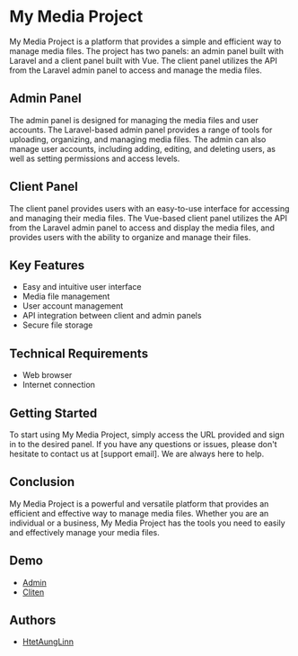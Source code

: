# My Media Project

My Media Project is a platform that provides a simple and efficient way to manage media files. The project has two panels: an admin panel built with Laravel and a client panel built with Vue. The client panel utilizes the API from the Laravel admin panel to access and manage the media files.

## Admin Panel 

The admin panel is designed for managing the media files and user accounts. The Laravel-based admin panel provides a range of tools for uploading, organizing, and managing media files. The admin can also manage user accounts, including adding, editing, and deleting users, as well as setting permissions and access levels.

## Client Panel 

The client panel provides users with an easy-to-use interface for accessing and managing their media files. The Vue-based client panel utilizes the API from the Laravel admin panel to access and display the media files, and provides users with the ability to organize and manage their files.

## Key Features 

- Easy and intuitive user interface
- Media file management 
- User account management 
- API integration between client and admin panels 
- Secure file storage 

## Technical Requirements 

- Web browser 
- Internet connection 

## Getting Started 

To start using My Media Project, simply access the URL provided and sign in to the desired panel. If you have any questions or issues, please don't hesitate to contact us at [support email]. We are always here to help. 

## Conclusion 

My Media Project is a powerful and versatile platform that provides an efficient and effective way to manage media files. Whether you are an individual or a business, My Media Project has the tools you need to easily and effectively manage your media files.

## Demo

- [Admin](https://github.com/HtetAungLinn443/MyMediaAdminPannel-with-Laravel)
- [Cliten](https://github.com/HtetAungLinn443/MyMediaClient-with-Vux)

## Authors

- [HtetAungLinn](https://github.com/HtetAungLinn443)
